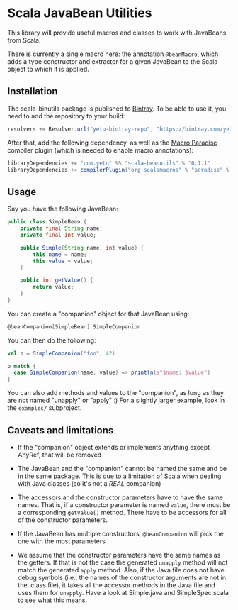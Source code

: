 # Scala JavaBean Utilities

This library will provide useful macros and classes to work with JavaBeans from Scala.

There is currently a single macro here: the annotation `@beanMacro`, which adds a type constructor and extractor for
a given JavaBean to the Scala object to which it is applied.

## Installation

The scala-binutils package is published to [Bintray](https://bintray.com/yetu/maven/scala-beanutils). To be able to use
it, you need to add the repository to your build:

```scala
resolvers += Resolver.url("yetu-bintray-repo", "https://bintray.com/yetu/maven")
```

After that, add the following dependency, as well as the
[Macro Paradise](http://docs.scala-lang.org/overviews/macros/paradise.html) compiler plugin (which is needed to enable
macro annotations):

```scala
libraryDependencies += "com.yetu" %% "scala-beanutils" % "0.1.1"
libraryDependencies += compilerPlugin("org.scalamacros" % "paradise" % "2.1.0-M5" cross CrossVersion.full)
```

## Usage

Say you have the following JavaBean:

```java
public class SimpleBean {
    private final String name;
    private final int value;

    public Simple(String name, int value) {
        this.name = name;
        this.value = value;
    }

    public int getValue() {
        return value;
    }
}

```

You can create a "companion" object for that JavaBean using:

```scala
@beanCompanion[SimpleBean] SimpleCompanion
```

You can then do the following:

```scala
val b = SimpleCompanion("foo", 42)

b match {
  case SimpleCompanion(name, value) => println(s"$name: $value")
}
```

You can also add methods and values to the "companion", as long as they are not named "unapply" or "apply" :) For a
slightly larger example, look in the `examples/` subproject.

## Caveats and limitations

* If the "companion" object extends or implements anything except AnyRef, that will be removed

* The JavaBean and the "companion" cannot be named the same and be in the same package. This is due to a limitation of
Scala when dealing with Java classes (so it's not a *REAL* companion)

* The accessors and the constructor parameters have to have the same names. That is, if a constructor parameter is
named `value`, there must be a corresponding `getValue()` method. There have to be accessors for all of the constructor
parameters.

* If the JavaBean has multiple constructors, `@beanCompanion` will pick the one with the most parameters.

* We assume that the constructor parameters have the same names as the getters. If that is not the case the generated
`unapply` method will not match the generated `apply` method. Also, if the Java file does not have debug symbols (i.e.,
the names of the constructor arguments are not in the .class file), it takes all the accessor methods in the Java file
and uses them for `unapply`. Have a look at Simple.java and SimpleSpec.scala to see what this means.
